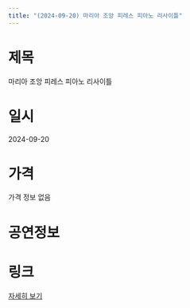 ```yaml
---
title: "(2024-09-20) 마리아 조앙 피레스 피아노 리사이틀"
---
```


# 제목
마리아 조앙 피레스 피아노 리사이틀

# 일시
2024-09-20

# 가격
가격 정보 없음

# 공연정보
  
  


# 링크
[자세히 보기](https://www.sac.or.kr/site/main/show/show_view?SN=62288 "https://www.sac.or.kr/site/main/show/show_view?SN=62288")
